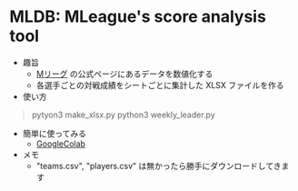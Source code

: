 # MLDB: MLeague's score analysis tool
- 趣旨
  - [Mリーグ](https://m-league.jp/games/) の公式ページにあるデータを数値化する
  - 各選手ごとの対戦成績をシートごとに集計した XLSX ファイルを作る
- 使い方
> pytyon3 make_xlsx.py
> python3 weekly_leader.py
- 簡単に使ってみる
  - [GoogleColab](https://colab.research.google.com/drive/1pSGSHpSF0D3FhxlMB8a50UQvwWug0Xg5?hl=ja)
- メモ
  - "teams.csv", "players.csv" は無かったら勝手にダウンロードしてきます
